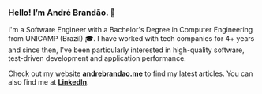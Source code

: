 ### Hello! I’m André Brandão. 👋

I'm a Software Engineer with a Bachelor's Degree in Computer Engineering from UNICAMP (Brazil) 🎓. I have worked with tech companies for 4+ years and since then,  I've been particularly interested in high-quality software, test-driven development and application performance.

Check out my website **[andrebrandao.me](https://andrebrandao.me)** to find my latest articles. You can also find me at **[LinkedIn](https://www.linkedin.com/in/andrenbrandao/)**.
